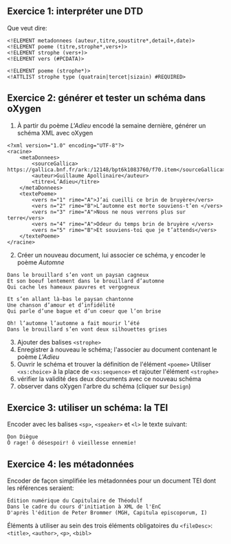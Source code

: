 ## Exercice 1: interpréter une DTD

Que veut dire:

```
<!ELEMENT metadonnees (auteur,titre,soustitre*,detail+,date)>
<!ELEMENT poeme (titre,strophe*,vers+)>
<!ELEMENT strophe (vers+)>
<!ELEMENT vers (#PCDATA)>
```

```
<!ELEMENT poeme (strophe*)>
<!ATTLIST strophe type (quatrain|tercet|sizain) #REQUIRED>
```

## Exercice 2: générer et tester un schéma dans oXygen

1. À partir du poème *L'Adieu* encodé la semaine dernière, générer un schéma XML avec oXygen

```
<?xml version="1.0" encoding="UTF-8"?>
<racine>
    <metaDonnees>
        <sourceGallica> https://gallica.bnf.fr/ark:/12148/bpt6k1083760/f70.item</sourceGallica>
        <auteur>Guillaume Apollinaire</auteur>
        <titre>L’Adieu</titre>
    </metaDonnees>
    <textePoeme>
        <vers n="1" rime="A">J’ai cueilli ce brin de bruyère</vers>
        <vers n="2" rime="B">L’automne est morte souviens-t’en </vers>
        <vers n="3" rime="A">Nous ne nous verrons plus sur terre</vers>
        <vers n="4" rime="A">Odeur du temps brin de bruyère </vers>
        <vers n="5" rime="B">Et souviens-toi que je t’attends</vers>
    </textePoeme>
</racine>
```

2. Créer un nouveau document, lui associer ce schéma, y encoder le poème *Automne*

```
Dans le brouillard s’en vont un paysan cagneux
Et son boeuf lentement dans le brouillard d’automne
Qui cache les hameaux pauvres et vergogneux

Et s’en allant là-bas le paysan chantonne
Une chanson d’amour et d’infidélité
Qui parle d’une bague et d’un coeur que l’on brise

Oh! l’automne l’automne a fait mourir l’été
Dans le brouillard s’en vont deux silhouettes grises
```

3. Ajouter  des balises `<strophe>`
4. Enregistrer à nouveau le schéma; l'associer au document contenant le poème *L'Adieu*
5. Ouvrir le schéma et trouver la définition de l'élément `<poeme>`
Utiliser `<xs:choice>` à la place de `<xs:sequence>` et rajouter l'élément `<strophe>`
6. vérifier la validité des deux documents avec ce nouveau schéma
7. observer dans oXygen l'arbre du schéma (cliquer sur `Design`) 

## Exercice 3: utiliser un schéma: la TEI

Encoder avec les balises `<sp>`, `<speaker>` et `<l>` le texte suivant:

```
Don Diègue
Ô rage! ô désespoir! ô vieillesse ennemie!
```

## Exercice 4: les métadonnées

Encoder de façon simplifiée les métadonnées pour un document TEI dont les références seraient:

```
Édition numérique du Capitulaire de Théodulf
Dans le cadre du cours d'initiation à XML de l'EnC
D'après l'édition de Peter Brommer (MGH, Capitula episcoporum, I) 
```	

Éléments à utiliser au sein des trois éléments obligatoires du `<fileDesc>`: `<title>`, `<author>`, `<p>`, `<bibl>`
